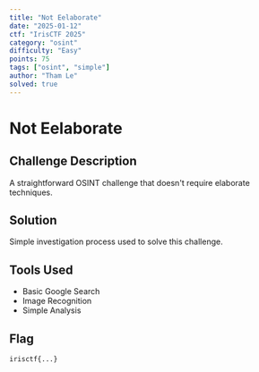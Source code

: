 ```yaml
---
title: "Not Eelaborate"
date: "2025-01-12"
ctf: "IrisCTF 2025"
category: "osint"
difficulty: "Easy"
points: 75
tags: ["osint", "simple"]
author: "Tham Le"
solved: true
---
```


# Not Eelaborate

## Challenge Description

A straightforward OSINT challenge that doesn't require elaborate techniques.

## Solution

Simple investigation process used to solve this challenge.

## Tools Used

- Basic Google Search
- Image Recognition
- Simple Analysis

## Flag

```
irisctf{...}